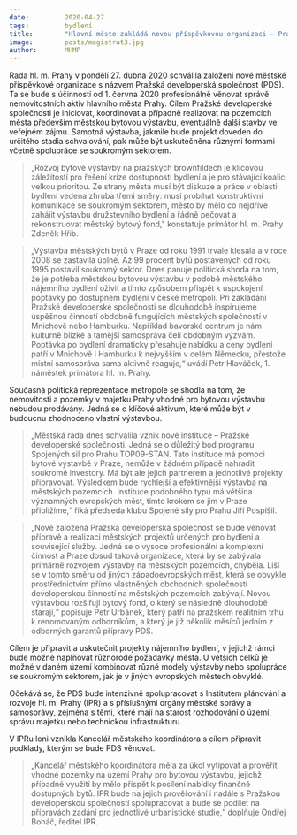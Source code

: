 ```yaml
---
date:         2020-04-27
tags:         bydlení
title:        "Hlavní město zakládá novou příspěvkovou organizaci – Pražskou developerskou společnost"
image: 	      posts/magistrat3.jpg
author:       MHMP
---
```


Rada hl. m. Prahy v pondělí 27. dubna 2020 schválila založení nové městské příspěvkové organizace s názvem Pražská developerská společnost (PDS). Ta se bude s účinností od 1. června 2020 profesionálně věnovat správě nemovitostních aktiv hlavního města Prahy. Cílem Pražské developerské společnosti je iniciovat, koordinovat a případně realizovat na pozemcích města především městskou bytovou výstavbu, eventuálně další stavby ve veřejném zájmu. Samotná výstavba, jakmile bude projekt doveden do určitého stadia schvalování, pak může být uskutečněna různými formami včetně spolupráce se soukromým sektorem.

> „Rozvoj bytové výstavby na pražských brownfildech je klíčovou záležitostí pro řešení krize dostupnosti bydlení a je pro stávající koalici velkou prioritou. Ze strany města musí být diskuze a práce v oblasti bydlení vedena zhruba třemi směry: musí probíhat konstruktivní komunikace se soukromým sektorem, město by mělo co nejdříve zahájit výstavbu družstevního bydlení a řádně pečovat a rekonstruovat městský bytový fond," konstatuje primátor hl. m. Prahy Zdeněk Hřib.

> „Výstavba městských bytů v Praze od roku 1991 trvale klesala a v roce 2008 se zastavila úplně. Až 99 procent bytů postavených od roku 1995 postavil soukromý sektor. Dnes panuje politická shoda na tom, že je potřeba městskou bytovou výstavbu v podobě městského nájemního bydlení oživit a tímto způsobem přispět k uspokojení poptávky po dostupném bydlení v české metropoli. Při zakládání Pražské developerské společnosti se dlouhodobě inspirujeme úspěšnou činností obdobně fungujících městských společností v Mnichově nebo Hamburku. Například bavorské centrum je nám kulturně blízké a tamější samospráva čelí obdobným výzvám. Poptávka po bydlení dramaticky přesahuje nabídku a ceny bydlení patří v Mnichově i Hamburku k nejvyšším v celém Německu, přestože místní samospráva sama aktivně reaguje,“ uvádí Petr Hlaváček, 1. náměstek primátora hl. m. Prahy.

Současná politická reprezentace metropole se shodla na tom, že nemovitosti a pozemky v majetku Prahy vhodné pro bytovou výstavbu nebudou prodávány. Jedná se o klíčové aktivum, které může být v budoucnu zhodnoceno vlastní výstavbou.

> „Městská rada dnes schválila vznik nové instituce – Pražské developerské společnosti. Jedná se o důležitý bod programu Spojených sil pro Prahu TOP09-STAN. Tato instituce má pomoci bytové výstavbě v Praze, nemůže v žádném případě nahradit soukromé investory. Má být ale jejich partnerem a jednotlivé projekty připravovat. Výsledkem bude rychlejší a efektivnější výstavba na městských pozemcích. Instituce podobného typu má většina významných evropských měst, tímto krokem se jim v Praze přiblížíme,“ říká předseda klubu Spojené síly pro Prahu Jiří Pospíšil.

> „Nově založená Pražská developerská společnost se bude věnovat přípravě a realizaci městských projektů určených pro bydlení a související služby. Jedná se o vysoce profesionální a komplexní činnost a Praze dosud taková organizace, která by se zabývala primárně rozvojem výstavby na městských pozemcích, chyběla. Liší se v tomto směru od jiných západoevropských měst, která se obvykle prostřednictvím přímo vlastněných obchodních společností developerskou činností na městských pozemcích zabývají. Novou výstavbou rozšiřují bytový fond, o který se následně dlouhodobě starají,“ popisuje Petr Urbánek, který patří na pražském realitním trhu k renomovaným odborníkům, a který je již několik měsíců jedním z odborných garantů přípravy PDS. 

Cílem je připravit a uskutečnit projekty nájemního bydlení, v jejichž rámci bude možné naplňovat různorodé požadavky města. U větších celků je možné v daném území kombinovat různé modely výstavby nebo spolupráce se soukromým sektorem, jak je v jiných evropských městech obvyklé.

Očekává se, že PDS bude intenzivně spolupracovat s Institutem plánování a rozvoje hl. m. Prahy (IPR) a s příslušnými orgány městské správy a samosprávy, zejména s těmi, které mají na starost rozhodování o území, správu majetku nebo technickou infrastrukturu.

V IPRu loni vznikla Kancelář městského koordinátora s cílem připravit podklady, kterým se bude PDS věnovat. 

> „Kancelář městského koordinátora měla za úkol vytipovat a prověřit vhodné pozemky na území Prahy pro bytovou výstavbu, jejichž případné využití by mělo přispět k posílení nabídky finančně dostupných bytů. IPR bude na jejich prověřování i nadále s Pražskou developerskou společností spolupracovat a bude se podílet na přípravách zadání pro jednotlivé urbanistické studie,“ doplňuje Ondřej Boháč, ředitel IPR.
